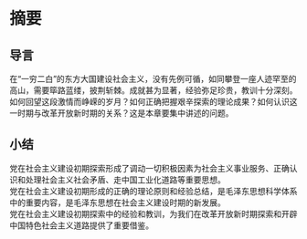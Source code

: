 # 摘要

## 导言

在“一穷二白”的东方大国建设社会主义，没有先例可循，如同攀登一座人迹罕至的高山，需要筚路蓝缕，披荆斩棘。成就甚为显著，经验弥足珍贵，教训十分深刻。如何回望这段激情而峥嵘的岁月？如何正确把握艰辛探索的理论成果？如何认识这一时期与改革开放新时期的关系？这是本章要集中讲述的问题。  

## 小结

党在社会主义建设初期探索形成了调动一切积极因素为社会主义事业服务、正确认识和处理社会主义社会矛盾、走中国工业化道路等重要思想。  
党在社会主义建设初期形成的正确的理论原则和经验总结，是毛泽东思想科学体系中的重要内容，是毛泽东思想在社会主义建设时期的新发展。  
党在社会主义建设初期探索中的经验和教训，为我们在改革开放新时期探索和开辟中国特色社会主义道路提供了重要借鉴。  


